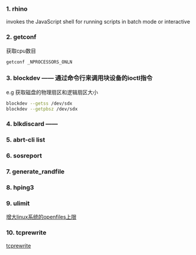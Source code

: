 ### 1. rhino

invokes the JavaScript shell for running scripts in batch mode or interactive

### 2. getconf

获取cpu数目

```sh
getconf _NPROCESSORS_ONLN
```

### 3. blockdev —— 通过命令行来调用块设备的ioctl指令

e.g 获取磁盘的物理扇区和逻辑扇区大小

```sh
blockdev --getss /dev/sdx
blockdev --getpbsz /dev/sdx
```

### 4. blkdiscard —— 

### 5. abrt-cli list

### 6. sosreport

### 7. generate_randfile

### 8. hping3

### 9. ulimit

[增大linux系统的openfiles上限](http://www.chengweiyang.cn/2015/11/14/how-to-enlarge-linux-open-files-upper-cell/)

### 10. tcprewrite

[tcprewrite](http://momomoxiaoxi.com/2016/01/25/Tcpreplay/)
